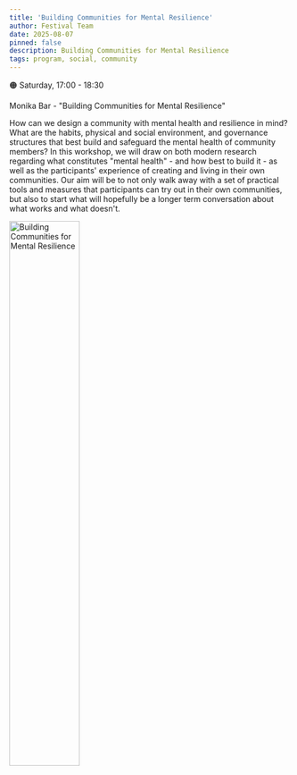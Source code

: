 ```yaml
---
title: 'Building Communities for Mental Resilience'
author: Festival Team
date: 2025-08-07
pinned: false
description: Building Communities for Mental Resilience
tags: program, social, community
---
```


<script>
    import Image from  '$lib/Image.svelte'
</script>

🟠 Saturday, 17:00 - 18:30

Monika Bar - "Building Communities for Mental Resilience"

How can we design a community with mental health and resilience in mind? What are the habits, physical and social environment, and governance structures that best build and safeguard the mental health of community members? In this workshop, we will draw on both modern research regarding what constitutes "mental health" - and how best to build it - as well as the participants' experience of creating and living in their own communities. Our aim will be to not only walk away with a set of practical tools and measures that participants can try out in their own communities, but also to start what will hopefully be a longer term conversation about what works and what doesn't.

<Image 
  src='program/social-community/15-communities-for-mental-resilience.png'
  caption='Building Communities for Mental Resilience'
  alt='Building Communities for Mental Resilience'
  width='50%'/> 